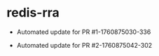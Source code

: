 # redis-rra

- Automated update for PR #1-1760875030-336

- Automated update for PR #2-1760875042-302